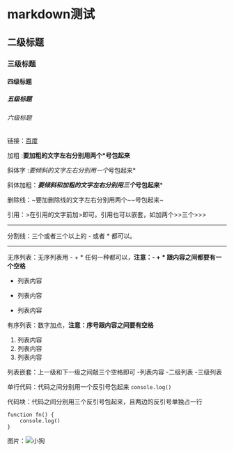 # markdown测试
## 二级标题
### 三级标题
#### 四级标题
##### 五级标题
###### 六级标题

链接：[百度](https://www.baidu.com)

加粗 :**要加粗的文字左右分别用两个*号包起来**

斜体字 :*要倾斜的文字左右分别用一个*号包起来*

斜体加粗：***要倾斜和加粗的文字左右分别用三个*号包起来***

删除线：~要加删除线的文字左右分别用两个~~号包起来~

引用：>在引用的文字前加>即可。引用也可以嵌套，如加两个>>三个>>>

***

分割线：三个或者三个以上的 - 或者 * 都可以。

---

无序列表：无序列表用 - + * 任何一种都可以，**注意：- + * 跟内容之间都要有一个空格**
- 列表内容
+ 列表内容
* 列表内容

有序列表：数字加点，**注意：序号跟内容之间要有空格**
1. 列表内容
2. 列表内容
3. 列表内容

列表嵌套：上一级和下一级之间敲三个空格即可
-列表内容
   -二级列表
      -三级列表

单行代码：代码之间分别用一个反引号包起来
`console.log()`

代码块：代码之间分别用三个反引号包起来，且两边的反引号单独占一行
```
function fn() {
    console.log()
}
```

图片：![小狗](http://img3.imgtn.bdimg.com/it/u=2679580243,3427682982&fm=26&gp=0.jpg)